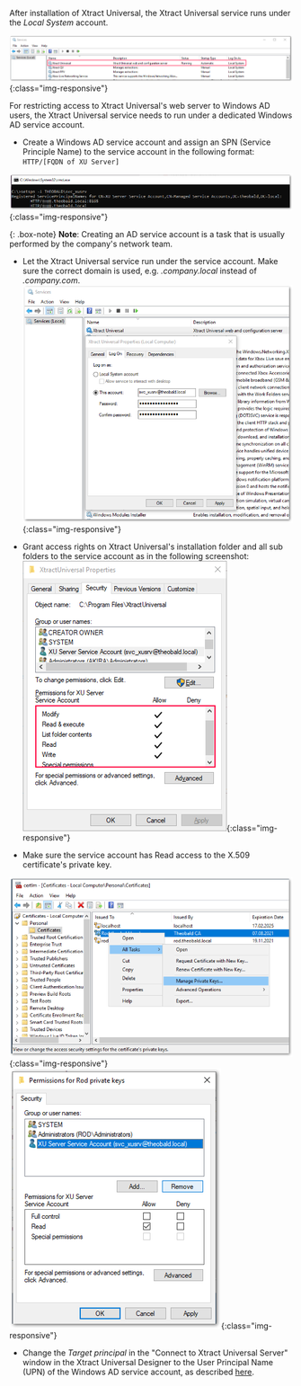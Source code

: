 After installation of Xtract Universal, the Xtract Universal service runs under the *Local System* account.

![xu service account](/img/content/xu/xu-service-account.png){:class="img-responsive"}

For restricting access to Xtract Universal's web server to Windows AD users, the Xtract Universal service needs to run under a dedicated Windows AD service account.

- Create a Windows AD service account and assign an SPN (Service Principle Name) to the service account in the following format: ```HTTP/[FQDN of XU Server]```

![xu service account SPN](/img/content/xu/xu-service-account-SPN.png){:class="img-responsive"}

{: .box-note}
**Note**: Creating an AD service account is a task that is usually performed by the company's network team.


- Let the Xtract Universal service run under the service account. Make sure the correct domain is used, e.g. *.company.local* instead of *.company.com*.
![xu service account services](/img/content/xu/xu-service-account-services.png){:class="img-responsive"}


- Grant access rights on Xtract Universal's installation folder and all sub folders to the service account as in the following screenshot:
![xu service account permissions](/img/content/xu/xu-service-account-permissions.png){:class="img-responsive"}

- Make sure the service account has Read access to the X.509 certificate's private key.

![xu service account private key 1](/img/content/xu/xu-service-account-privatekey_1.png){:class="img-responsive"}
![xu service account private key 2](/img/content/xu/xu-service-account-privatekey_2.png){:class="img-responsive"}

- Change the *Target principal* in the "Connect to Xtract Universal Server" window in the Xtract Universal Designer to the User Principal Name (UPN) of the Windows AD service account, as described [here](https://kb.theobald-software.com/xtract-universal/target-principal-TPN).




